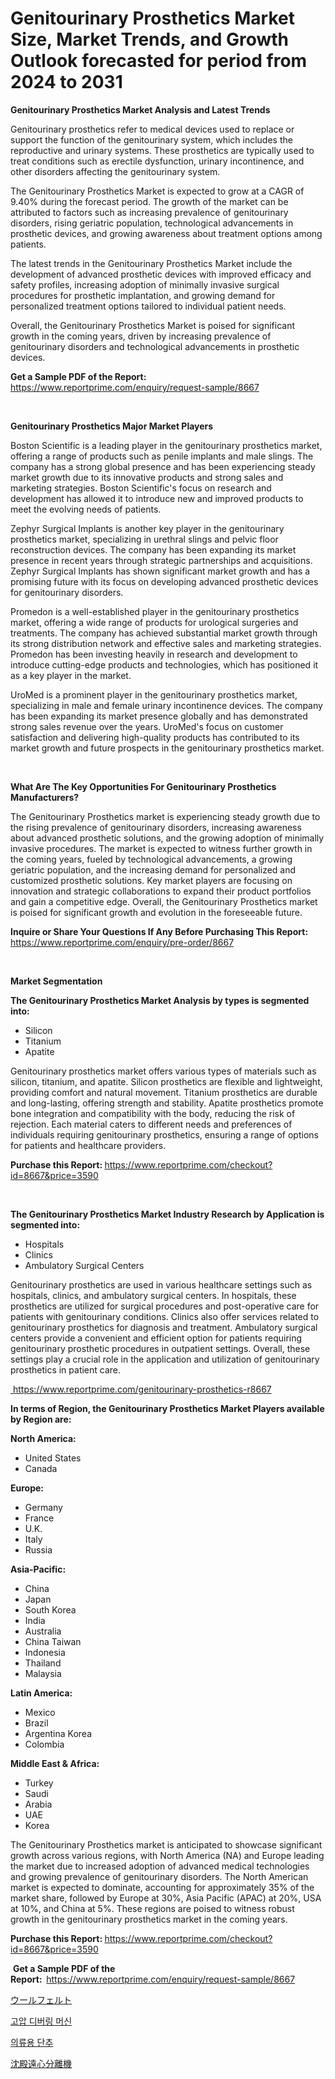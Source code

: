 <p><h1>Genitourinary Prosthetics Market Size, Market Trends, and Growth Outlook forecasted for period from 2024 to 2031</h1></p><p><strong>Genitourinary Prosthetics Market Analysis and Latest Trends</strong></p>
<p><p>Genitourinary prosthetics refer to medical devices used to replace or support the function of the genitourinary system, which includes the reproductive and urinary systems. These prosthetics are typically used to treat conditions such as erectile dysfunction, urinary incontinence, and other disorders affecting the genitourinary system.</p><p>The Genitourinary Prosthetics Market is expected to grow at a CAGR of 9.40% during the forecast period. The growth of the market can be attributed to factors such as increasing prevalence of genitourinary disorders, rising geriatric population, technological advancements in prosthetic devices, and growing awareness about treatment options among patients.</p><p>The latest trends in the Genitourinary Prosthetics Market include the development of advanced prosthetic devices with improved efficacy and safety profiles, increasing adoption of minimally invasive surgical procedures for prosthetic implantation, and growing demand for personalized treatment options tailored to individual patient needs.</p><p>Overall, the Genitourinary Prosthetics Market is poised for significant growth in the coming years, driven by increasing prevalence of genitourinary disorders and technological advancements in prosthetic devices.</p></p>
<p><strong>Get a Sample PDF of the Report:&nbsp;</strong> <a href="https://www.reportprime.com/enquiry/request-sample/8667">https://www.reportprime.com/enquiry/request-sample/8667</a></p>
<p>&nbsp;</p>
<p><strong>Genitourinary Prosthetics Major Market Players</strong></p>
<p><p>Boston Scientific is a leading player in the genitourinary prosthetics market, offering a range of products such as penile implants and male slings. The company has a strong global presence and has been experiencing steady market growth due to its innovative products and strong sales and marketing strategies. Boston Scientific's focus on research and development has allowed it to introduce new and improved products to meet the evolving needs of patients.</p><p>Zephyr Surgical Implants is another key player in the genitourinary prosthetics market, specializing in urethral slings and pelvic floor reconstruction devices. The company has been expanding its market presence in recent years through strategic partnerships and acquisitions. Zephyr Surgical Implants has shown significant market growth and has a promising future with its focus on developing advanced prosthetic devices for genitourinary disorders.</p><p>Promedon is a well-established player in the genitourinary prosthetics market, offering a wide range of products for urological surgeries and treatments. The company has achieved substantial market growth through its strong distribution network and effective sales and marketing strategies. Promedon has been investing heavily in research and development to introduce cutting-edge products and technologies, which has positioned it as a key player in the market.</p><p>UroMed is a prominent player in the genitourinary prosthetics market, specializing in male and female urinary incontinence devices. The company has been expanding its market presence globally and has demonstrated strong sales revenue over the years. UroMed's focus on customer satisfaction and delivering high-quality products has contributed to its market growth and future prospects in the genitourinary prosthetics market.</p></p>
<p>&nbsp;</p>
<p><strong>What Are The Key Opportunities For Genitourinary Prosthetics Manufacturers?</strong></p>
<p><p>The Genitourinary Prosthetics market is experiencing steady growth due to the rising prevalence of genitourinary disorders, increasing awareness about advanced prosthetic solutions, and the growing adoption of minimally invasive procedures. The market is expected to witness further growth in the coming years, fueled by technological advancements, a growing geriatric population, and the increasing demand for personalized and customized prosthetic solutions. Key market players are focusing on innovation and strategic collaborations to expand their product portfolios and gain a competitive edge. Overall, the Genitourinary Prosthetics market is poised for significant growth and evolution in the foreseeable future.</p></p>
<p><strong>Inquire or Share Your Questions If Any Before Purchasing This Report:</strong> <a href="https://www.reportprime.com/enquiry/pre-order/8667">https://www.reportprime.com/enquiry/pre-order/8667</a></p>
<p>&nbsp;</p>
<p><strong>Market Segmentation</strong></p>
<p><strong>The Genitourinary Prosthetics Market Analysis by types is segmented into:</strong></p>
<p><ul><li>Silicon</li><li>Titanium</li><li>Apatite</li></ul></p>
<p><p>Genitourinary prosthetics market offers various types of materials such as silicon, titanium, and apatite. Silicon prosthetics are flexible and lightweight, providing comfort and natural movement. Titanium prosthetics are durable and long-lasting, offering strength and stability. Apatite prosthetics promote bone integration and compatibility with the body, reducing the risk of rejection. Each material caters to different needs and preferences of individuals requiring genitourinary prosthetics, ensuring a range of options for patients and healthcare providers.</p></p>
<p><strong>Purchase this Report:&nbsp;</strong><a href="https://www.reportprime.com/checkout?id=8667&price=3590">https://www.reportprime.com/checkout?id=8667&price=3590</a></p>
<p>&nbsp;</p>
<p><strong>The Genitourinary Prosthetics Market Industry Research by Application is segmented into:</strong></p>
<p><ul><li>Hospitals</li><li>Clinics</li><li>Ambulatory Surgical Centers</li></ul></p>
<p><p>Genitourinary prosthetics are used in various healthcare settings such as hospitals, clinics, and ambulatory surgical centers. In hospitals, these prosthetics are utilized for surgical procedures and post-operative care for patients with genitourinary conditions. Clinics also offer services related to genitourinary prosthetics for diagnosis and treatment. Ambulatory surgical centers provide a convenient and efficient option for patients requiring genitourinary prosthetic procedures in outpatient settings. Overall, these settings play a crucial role in the application and utilization of genitourinary prosthetics in patient care.</p></p>
<p><a href="https://www.reportprime.com/genitourinary-prosthetics-r8667">&nbsp;https://www.reportprime.com/genitourinary-prosthetics-r8667</a></p>
<p><strong>In terms of Region, the Genitourinary Prosthetics Market Players available by Region are:</strong></p>
<p>
    <p> <strong> North America: </strong>
        <ul>
            <li>United States</li>
            <li>Canada</li>
        </ul>
        </p> 
    <p> <strong> Europe: </strong>
        <ul>
            <li>Germany</li>
            <li>France</li>
            <li>U.K.</li>
            <li>Italy</li>
            <li>Russia</li>
        </ul>
        </p> 
    <p> <strong> Asia-Pacific: </strong>
        <ul>
            <li>China</li>
            <li>Japan</li>
            <li>South Korea</li>
            <li>India</li>
            <li>Australia</li>
            <li>China Taiwan</li>
            <li>Indonesia</li>
            <li>Thailand</li>
            <li>Malaysia</li>
        </ul>
        </p> 
    <p> <strong> Latin America: </strong>
        <ul>
            <li>Mexico</li>
            <li>Brazil</li>
            <li>Argentina Korea</li>
            <li>Colombia</li>
        </ul>
        </p> 
    <p> <strong> Middle East & Africa: </strong>
        <ul>
            <li>Turkey</li>
            <li>Saudi</li>
            <li>Arabia</li>
            <li>UAE</li>
            <li>Korea</li>
        </ul>
    </p>
    </p>
<p><p>The Genitourinary Prosthetics market is anticipated to showcase significant growth across various regions, with North America (NA) and Europe leading the market due to increased adoption of advanced medical technologies and growing prevalence of genitourinary disorders. The North American market is expected to dominate, accounting for approximately 35% of the market share, followed by Europe at 30%, Asia Pacific (APAC) at 20%, USA at 10%, and China at 5%. These regions are poised to witness robust growth in the genitourinary prosthetics market in the coming years.</p></p>
<p><strong>Purchase this Report: </strong><a href="https://www.reportprime.com/checkout?id=8667&price=3590">https://www.reportprime.com/checkout?id=8667&price=3590</a></p>
<p>&nbsp;<strong>Get a Sample PDF of the Report:&nbsp;&nbsp;</strong><a href="https://www.reportprime.com/enquiry/request-sample/8667">https://www.reportprime.com/enquiry/request-sample/8667</a></p>
<p><strong></strong></p>
<p><p><a href="https://medium.com/@carolynsparkly/2024%E5%B9%B4%E3%81%8B%E3%82%892031%E5%B9%B4%E3%81%BE%E3%81%A7%E3%81%AE%E6%9C%9F%E9%96%93%E3%81%AB%E4%BA%88%E6%B8%AC%E3%81%95%E3%82%8C%E3%82%8B%E3%82%A6%E3%83%BC%E3%83%AB%E3%83%95%E3%82%A7%E3%83%AB%E3%83%88%E5%B8%82%E5%A0%B4%E5%88%86%E6%9E%90%E3%81%A8%E3%82%B5%E3%82%A4%E3%82%BA%E4%BA%88%E6%B8%AC-9e96b8ec6e1c">ウールフェルト</a></p><p><a href="https://medium.com/@marymorgan1939/%EA%B3%A0%EC%95%95-%EB%94%94%EB%B2%84%EB%A7%81-%EA%B8%B0%EA%B3%84-%EC%8B%9C%EC%9E%A5-%EB%A9%94%ED%8A%B8%EB%A6%AD%EC%8A%A4%EC%9D%98-%ED%95%B4%EB%8F%85-%EC%8B%9C%EC%9E%A5-%EC%A0%90%EC%9C%A0%EC%9C%A8-%ED%8A%B8%EB%A0%8C%EB%93%9C-%EB%B0%8F-%EC%84%B1%EC%9E%A5-%EC%96%91%EC%83%81-94eff5da433a">고압 디버링 머신</a></p><p><a href="https://medium.com/@audieyost2004/%EC%9D%98%EB%A5%98-%EC%8B%9C%EC%9E%A5-%EB%8F%99%ED%96%A5%EC%9D%84-%EC%9C%84%ED%95%9C-%EB%B2%84%ED%8A%BC-2024%EB%85%84%EB%B6%80%ED%84%B0-2031%EB%85%84%EA%B9%8C%EC%A7%80-%EC%98%88%EC%B8%A1%EB%90%9C-%EC%8B%9C%EC%9E%A5-%EB%8F%99%ED%96%A5-%EC%84%B1%EC%9E%A5-ad366726a2b1">의류용 단추</a></p><p><a href="https://medium.com/@lauriank/%E9%81%A0%E5%BF%83%E9%81%A0%E5%BF%83%E5%88%86%E9%9B%A2%E6%A9%9F%E5%B8%82%E5%A0%B4-%E7%A8%AE%E9%A1%9E-%E7%94%A8%E9%80%94-%E3%81%8A%E3%82%88%E3%81%B3%E5%9C%B0%E7%90%86%E3%81%AB%E3%82%88%E3%82%8B%E5%8C%85%E6%8B%AC%E7%9A%84%E8%A9%95%E4%BE%A1-f5381eff3cab">沈殿遠心分離機</a></p></p>